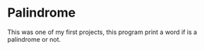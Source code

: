 # Palindrome

This was one of my first projects, this program print a word if is a palindrome or not.
